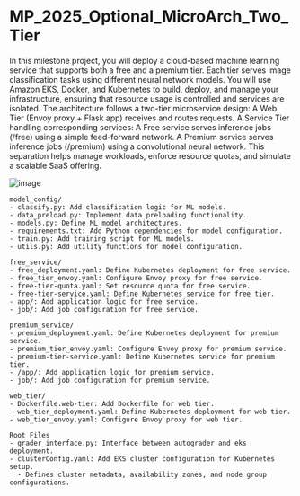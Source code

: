 # MP_2025_Optional_MicroArch_Two_Tier

In this milestone project, you will deploy a cloud-based machine learning service that supports both a free and a premium tier. Each tier serves image classification tasks using different neural network models. You will use Amazon EKS, Docker, and Kubernetes to build, deploy, and manage your infrastructure, ensuring that resource usage is controlled and services are isolated.
The architecture follows a two-tier microservice design:
A Web Tier (Envoy proxy + Flask app) receives and routes requests.
A Service Tier handling corresponding services:
A Free service serves inference jobs (/free) using a simple feed-forward network.
A Premium service serves inference jobs (/premium) using a convolutional neural network.
This separation helps manage workloads, enforce resource quotas, and simulate a scalable SaaS offering.

![image](https://github.com/user-attachments/assets/70ec2ac6-76e9-4e04-915c-3927861d7e1f)

```
model_config/
- classify.py: Add classification logic for ML models.
- data_preload.py: Implement data preloading functionality.
- models.py: Define ML model architectures.
- requirements.txt: Add Python dependencies for model configuration.
- train.py: Add training script for ML models.
- utils.py: Add utility functions for model configuration.

free_service/
- free_deployment.yaml: Define Kubernetes deployment for free service.
- free_tier_envoy.yaml: Configure Envoy proxy for free service.
- free-tier-quota.yaml: Set resource quota for free service.
- free-tier-service.yaml: Define Kubernetes service for free tier.
- app/: Add application logic for free service.
- job/: Add job configuration for free service.

premium_service/
- premium_deployment.yaml: Define Kubernetes deployment for premium service.
- premium_tier_envoy.yaml: Configure Envoy proxy for premium service.
- premium-tier-service.yaml: Define Kubernetes service for premium tier.
- /app/: Add application logic for premium service.
- job/: Add job configuration for premium service.

web_tier/
- Dockerfile.web-tier: Add Dockerfile for web tier.
- web_tier_deployment.yaml: Define Kubernetes deployment for web tier.
- web_tier_envoy.yaml: Configure Envoy proxy for web tier.

Root Files
- grader_interface.py: Interface between autograder and eks deployment.
- clusterConfig.yaml: Add EKS cluster configuration for Kubernetes setup.
  - Defines cluster metadata, availability zones, and node group configurations.
```
